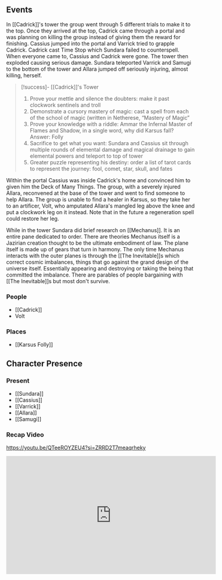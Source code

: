 ## Events
In [[Cadrick]]'s tower the group went through 5 different trials to make it to the top. Once they arrived at the top, Cadrick came through a portal and was planning on killing the group instead of giving them the reward for finishing. Cassius jumped into the portal and Varrick tried to grapple Cadrick. Cadrick cast Time Stop which Sundara failed to counterspell. When everyone came to, Cassius and Cadrick were gone. The tower then exploded causing serious damage. Sundara teleported Varrick and Samugi to the bottom of the tower and Allara jumped off seriously injuring, almost killing, herself. 

> [!success]- [[Cadrick]]'s Tower  
> 1. Prove your mettle and silence the doubters: make it past clockwork sentinels and troll
> 2. Demonstrate a cursory mastery of magic: cast a spell from each of the school of magic (written in Netherese, “Mastery of Magic”
> 3. Prove your knowledge with a riddle: Ammar the Infernal Master of Flames and Shadow, in a single word, why did Karsus fall? Answer: Folly
> 4. Sacrifice to get what you want: Sundara and Cassius sit through multiple rounds of elemental damage and magical drainage to gain elemental powers and teleport to top of tower
> 5. Greater puzzle representing his destiny: order a list of tarot cards to represent the journey: fool, comet, star, skull, and fates

Within the portal Cassius was inside Cadrick's home and convinced him to given him the Deck of Many Things. The group, with a severely injured Allara, reconvened at the base of the tower and went to find someone to help Allara. The group is unable to find a healer in Karsus, so they take her to an artificer, Volt, who amputated Allara's mangled leg above the knee and put a clockwork leg on it instead. Note that in the future a regeneration spell could restore her leg.

While in the tower Sundara did brief research on [[Mechanus]]. It is an entire pane dedicated to order. There are theories Mechanus itself is a Jazirian creation thought to be the ultimate embodiment of law. The plane itself is made up of gears that turn in harmony. The only time Mechanus interacts with the outer planes is through the [[The Inevitable]]s which correct cosmic imbalances, things that go against the grand design of the universe itself. Essentially appearing and destroying or taking the being that committed the imbalance. There are parables of people bargaining with [[The Inevitable]]s but most don't survive. 

### People
- [[Cadrick]] 
- Volt

### Places 
- [[Karsus Folly]] 

## Character Presence 
### Present
- [[Sundara]] 
- [[Cassius]] 
- [[Varrick]] 
- [[Allara]] 
- [[Samugi]] 

### Recap Video
https://youtu.be/QTeeROYZEU4?si=ZRRD2T7meaqrheky 

<iframe width="560" height="315" src="https://www.youtube.com/embed/QTeeROYZEU4?si=ZRRD2T7meaqrheky" title="YouTube video player" frameborder="0" allow="accelerometer; autoplay; clipboard-write; encrypted-media; gyroscope; picture-in-picture; web-share" referrerpolicy="strict-origin-when-cross-origin" allowfullscreen></iframe>

